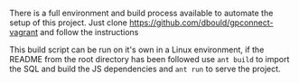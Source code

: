 There is a full environment and build process available to automate the setup of this project.  Just clone https://github.com/dbould/gpconnect-vagrant and follow the instructions

This build script can be run on it's own in a Linux environment, if the README from the root directory has been followed use ```ant build``` to import the SQL and build the JS dependencies and ```ant run``` to serve the project.
